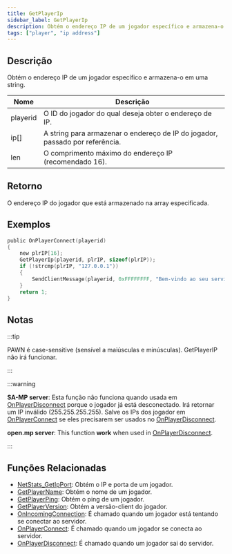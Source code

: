 ```yaml
---
title: GetPlayerIp
sidebar_label: GetPlayerIp
description: Obtém o endereço IP de um jogador específico e armazena-o em uma string.
tags: ["player", "ip address"]
---
```


## Descrição

Obtém o endereço IP de um jogador específico e armazena-o em uma string.

| Nome     | Descrição                                                                    |
| -------- | ---------------------------------------------------------------------------- |
| playerid | O ID do jogador do qual deseja obter o endereço de IP.                       |
| ip[]     | A string para armazenar o endereço de IP do jogador, passado por referência. |
| len      | O comprimento máximo do endereço IP (recomendado 16).                        |

## Retorno

O endereço IP do jogador que está armazenado na array especificada.

## Exemplos

```c
public OnPlayerConnect(playerid)
{
    new plrIP[16];
    GetPlayerIp(playerid, plrIP, sizeof(plrIP));
    if (!strcmp(plrIP, "127.0.0.1"))
    {
        SendClientMessage(playerid, 0xFFFFFFFF, "Bem-vindo ao seu servidor, mestre :)");
    }
    return 1;
}
```

## Notas

:::tip

PAWN é case-sensitive (sensível a maiúsculas e minúsculas). GetPlayerIP não irá funcionar.

:::

:::warning

**SA-MP server**: Esta função não funciona quando usada em [OnPlayerDisconnect](../callbacks/OnPlayerDisconnect) porque o jogador já está desconectado. Irá retornar um IP inválido (255.255.255.255). Salve os IPs dos jogador em [OnPlayerConnect](../callbacks/OnPlayerConnect) se eles precisarem ser usados no [OnPlayerDisconnect](../callbacks/OnPlayerDisconnect).

**open.mp server**: This function **work** when used in [OnPlayerDisconnect](../callbacks/OnPlayerDisconnect).

:::

## Funções Relacionadas

- [NetStats_GetIpPort](NetStats_GetIpPort): Obtém o IP e porta de um jogador.
- [GetPlayerName](GetPlayerName): Obtém o nome de um jogador.
- [GetPlayerPing](GetPlayerPing): Obtém o ping de um jogador.
- [GetPlayerVersion](GetPlayerVerion): Obtém a versão-client do jogador.
- [OnIncomingConnection](../callbacks/OnIncomingConnection): É chamado quando um jogador está tentando se conectar ao servidor.
- [OnPlayerConnect](../callbacks/OnPlayerConnect): É chamado quando um jogador se conecta ao servidor.
- [OnPlayerDisconnect](../callbacks/OnPlayerDisconnect): É chamado quando um jogador sai do servidor.

